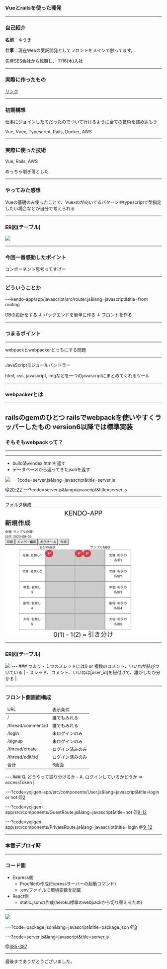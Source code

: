 ### Vueとrailsを使った開発
---
### 自己紹介
**名前**：ゆうき      

**仕事**：現在Webの受託開発としてフロントをメインで触ってます。

先月SES会社から転職し、 
7/16(木)入社

---
### 実際に作ったもの

<a href="https://yojigen-app.herokuapp.com/" target="_blank">リンク</a>

---
### 初期構想

仕事にジョインしたてだったのでついて行けるように全ての技術を詰め込もう

Vue, Vuex, Typescript, Rails, Docker, AWS

---
### 実際に使った技術

Vue, Rails, AWS

めっちゃ削ぎ落とした

---
### やってみた感想

Vueの基礎のみ使ったことで、Vuexのが向いてるパターンやtypescriptで型指定したい場合などが自分で考えられる

---
### ER図(テーブル)
<img src="ltimg/db.png"/>  

---
### 今回一番感動したポイント
コンポーネント思考ってすげー

---
### どういうことか

---kendo-app/app/javascript/src/router.js&lang=javascript&title=front routing

DBの設計をする
↓
バックエンドを簡単に作る
↓
フロントを作る

---
### つまるポイント
---
webpackとwebpackerどっちにする問題

---
JavaScriptモジュールバンドラー

html, css, javascript, imgなどを一つのjavascriptにまとめてくれるツール

---
### webpackerとは
---
railsのgemのひとつ
railsでwebpackを使いやすくラッパーしたもの
version6以降では標準実装
---


### そもそもwebpackって？
---

---
- build済みindex.htmlを返す
- データベースから返ってきたjsonを返す
<img src="gitpitch-img/productimg.png"/>  
---?code=server.js&lang=javascript&title=server.js

@[20-22](同一のコンポーネント)
---?code=server.js&lang=javascript&title=server.js

---
フォルダ構成
<img src="ltimg/20200905match.png"/>  

---
### ER図(テーブル)
<img src="gitpitch-img/table.png"/>  
---
### つまり
- １つのスレッドには0 or 複数のコメント、いいねが結びついている |
- スレッド、コメント、いいねは[user_id]を紐付けて、誰がしたか分かる |

---
### フロント側画面構成
<table>
<thead>
<tr>
<td>URL</td>
<td>表示条件</td>
</tr>
</thead>
<tbody>
<tr>
<td>/</td>
<td>誰でもみれる</td>
</tr>
<tr>
<td>/thread/comment:id</td>
<td>誰でもみれる</td>
</tr>
<tr>
<td>/login</td>
<td>未ログインのみ</td>
</tr>
<tr>
<td>/signup</td>
<td>未ログインのみ</td>
</tr>
<tr>
<td>/thread/create</td>
<td>ログイン済みのみ</td>
</tr>
<tr>
<td>/thread/edit/:id</td>
<td>ログイン済みのみ</td>
</tr>
<tr>
<td>合計</td>
<td>6画面</td>
</tr>

</tbody>
</table>
---
### Q. どうやって振り分けるか
- A. ログインしているかどうか => accessToken |


---?code=yojigen-app/src/components/User.js&lang=javascript&title=login or not
@[2](ローカルストレージにtokenがあるかどうか判定)

---?code=yojigen-app/src/components/GuestRoute.js&lang=javascript&title=not
@[9-12](accessTokenがないならlogin/signupページをロードできる)

---?code=yojigen-app/src/components/PrivateRoute.js&lang=javascript&title=login
@[9-12](accessTokenがあるならcreate/editページをロードできる)

---
### 本番デプロイ時

---
### コード側
* Express側
  * Procfileの作成(Expressサーバーの起動コマンド)
  * .envファイルに環境変数を記載
* React側
  * static.jsonの作成(heroku標準のwebpackから切り替えるため)
---
<img src="gitpitch-img/folder2.png"/>  

---?code=package.json&lang=javascript&title=package.json
@[8](デプロイ時にReactのコードをbuildするように設定)

---?code=server.js&lang=javascript&title=server.js

@[385-387](これがないとlocalでは動くが、本番環境では動かない)

---
最後までありがとうございました。